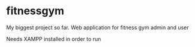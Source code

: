 # fitnessgym
My biggest project so far. Web application for fitness gym admin and user

Needs XAMPP installed in order to run
